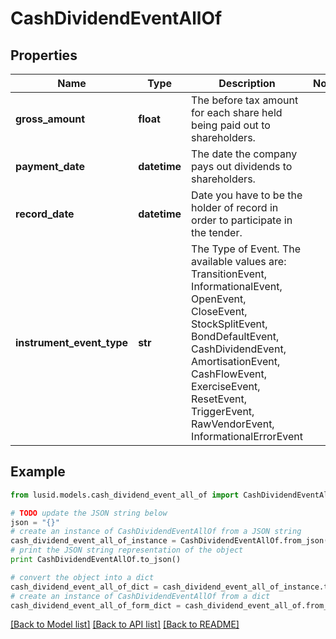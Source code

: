 # CashDividendEventAllOf


## Properties
Name | Type | Description | Notes
------------ | ------------- | ------------- | -------------
**gross_amount** | **float** | The before tax amount for each share held being paid out to shareholders. | 
**payment_date** | **datetime** | The date the company pays out dividends to shareholders. | 
**record_date** | **datetime** | Date you have to be the holder of record in order to participate in the tender. | 
**instrument_event_type** | **str** | The Type of Event. The available values are: TransitionEvent, InformationalEvent, OpenEvent, CloseEvent, StockSplitEvent, BondDefaultEvent, CashDividendEvent, AmortisationEvent, CashFlowEvent, ExerciseEvent, ResetEvent, TriggerEvent, RawVendorEvent, InformationalErrorEvent | 

## Example

```python
from lusid.models.cash_dividend_event_all_of import CashDividendEventAllOf

# TODO update the JSON string below
json = "{}"
# create an instance of CashDividendEventAllOf from a JSON string
cash_dividend_event_all_of_instance = CashDividendEventAllOf.from_json(json)
# print the JSON string representation of the object
print CashDividendEventAllOf.to_json()

# convert the object into a dict
cash_dividend_event_all_of_dict = cash_dividend_event_all_of_instance.to_dict()
# create an instance of CashDividendEventAllOf from a dict
cash_dividend_event_all_of_form_dict = cash_dividend_event_all_of.from_dict(cash_dividend_event_all_of_dict)
```
[[Back to Model list]](../README.md#documentation-for-models) [[Back to API list]](../README.md#documentation-for-api-endpoints) [[Back to README]](../README.md)


